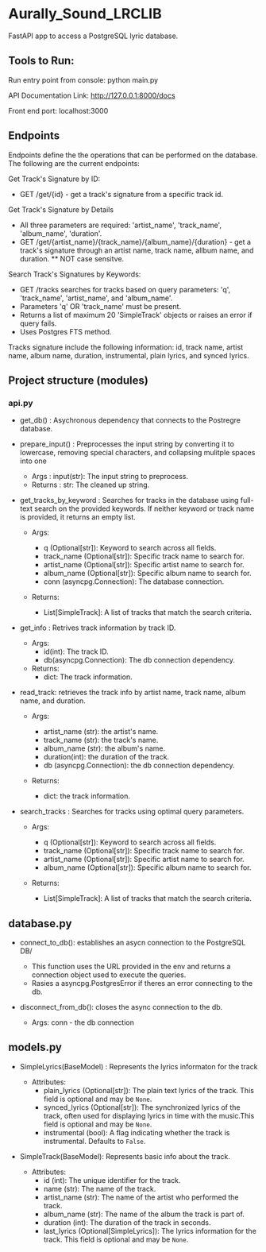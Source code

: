 # Aurally_Sound_LRCLIB
FastAPI app to access a PostgreSQL lyric database. 

## Tools to Run: 

Run entry point from console: python main.py

API Documentation Link: http://127.0.0.1:8000/docs

Front end port: localhost:3000

## Endpoints
Endpoints define the the operations that can be performed on the database. The following are the current endpoints: 

Get Track's Signature by ID: 
* GET /get/{id} - get a track's signature from a specific track id. 

Get Track's Signature by Details 
* All three parameters are required: 'artist_name', 'track_name', 'album_name', 'duration'. 
* GET /get/{artist_name}/{track_name}/{album_name}/{duration} - get a track's signature through an artist name, track name, allbum name, and duration. 
** NOT case sensitve. 

Search Track's Signatures by Keywords: 
* GET /tracks searches for tracks based on query parameters: 'q', 'track_name', 'artist_name', and 'album_name'.
* Parameters 'q' OR 'track_name' must be present.
* Returns a list of maximum 20 'SimpleTrack' objects or raises an error if query fails.
* Uses Postgres FTS method.

Tracks signature include the following information: id, track name, artist name, album name, duration, instrumental, plain lyrics, and synced lyrics. 

## Project structure (modules) 
###  api.py
* get_db() : Asychronous dependency that connects to the Postregre database. 
* prepare_input() : Preprocesses the input string by converting it to lowercase, removing special characters, and collapsing mulitple spaces into one 
  * Args : input(str): The input string to preprocess. 
  * Returns : str: The cleaned up string. 

* get_tracks_by_keyword : Searches for tracks in the database using full-text search on the provided keywords. If neither keyword or track name is provided, it returns an empty list. 
  * Args: 
    * q (Optional[str]): Keyword to search across all fields.
    * track_name (Optional[str]): Specific track name to search for.
    * artist_name (Optional[str]): Specific artist name to search for.
    * album_name (Optional[str]): Specific album name to search for.
    * conn (asyncpg.Connection): The database connection.

   * Returns: 
     * List[SimpleTrack]: A list of tracks that match the search criteria.

* get_info : Retrives track information by track ID. 
  * Args: 
    * id(int): The track ID.
    * db(asyncpg.Connection): The db connection dependency. 
  * Returns: 
    * dict: The track information. 

* read_track: retrieves the track info by artist name, track name, album name, and duration. 
  * Args: 
    * artist_name (str): the artist's name. 
    * track_name (str): the track's name. 
    * album_name (str): the album's name. 
    * duration(int): the duration of the track. 
    * db (asyncpg.Connection): the db connection dependency. 
 
  * Returns: 
    * dict: the track information. 

* search_tracks : Searches for tracks using optimal query parameters. 
  * Args: 
    * q (Optional[str]): Keyword to search across all fields.
    * track_name (Optional[str]): Specific track name to search for.
    * artist_name (Optional[str]): Specific artist name to search for.
    * album_name (Optional[str]): Specific album name to search for.

  * Returns: 
    * List[SimpleTrack]: A list of tracks that match the search criteria.

## database.py 
* connect_to_db(): establishes an asycn connection to the PostgreSQL DB/ 
  * This function uses the URL provided in the env and returns a connection object used to execute the queries. 
  * Rasies a asyncpg.PostgresError if theres an error connecting to the db.

* disconnect_from_db(): closes the async connection to the db. 
  * Args: conn - the db connection 


## models.py 
* SimpleLyrics(BaseModel) : Represents the lyrics informaton for the track 
  * Attributes: 
    * plain_lyrics (Optional[str]): The plain text lyrics of the track. This field is optional and may be `None`.
    * synced_lyrics (Optional[str]): The synchronized lyrics of the track, often used for displaying lyrics in time with the music.This field is optional and may be `None`.
    * instrumental (bool): A flag indicating whether the track is instrumental. Defaults to `False`.

* SimpleTrack(BaseModel): Represents basic info about the track.
  * Attributes:
    * id (int): The unique identifier for the track.
    * name (str): The name of the track.
    * artist_name (str): The name of the artist who performed the track.
    * album_name (str): The name of the album the track is part of.
    * duration (int): The duration of the track in seconds.
    * last_lyrics (Optional[SimpleLyrics]): The lyrics information for the track. This field is optional and may be `None`.

